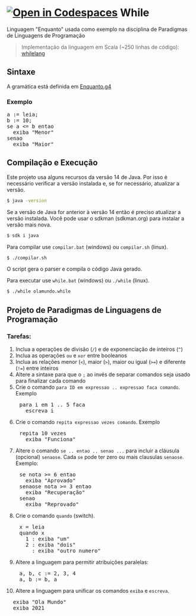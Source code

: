 [![Open in Codespaces](https://classroom.github.com/assets/launch-codespace-7f7980b617ed060a017424585567c406b6ee15c891e84e1186181d67ecf80aa0.svg)](https://classroom.github.com/open-in-codespaces?assignment_repo_id=11140104)
While
=====

Linguagem "Enquanto" usada como exemplo na disciplina de Paradigmas de Linguagens de Programação

> Implementação da linguagem em Scala (~250 linhas de código): [whilelang](http://github.com/lrlucena/whilelang)

## Sintaxe

A gramática está definida em [Enquanto.g4](https://github.com/lrlucena/While/blob/master/src/plp/enquanto/parser/Enquanto.g4)

### Exemplo

<pre lang="portugol">
a := leia;
b := 10;
se a <= b entao
  exiba "Menor"
senao
  exiba "Maior"
</pre>

## Compilação e Execução

Este projeto usa alguns recursos da versão 14 de Java. Por isso é necessário verificar a versão instalada e, se for necessário, atualizar a versão.

````bash
$ java -version
````

Se a versão de Java for anterior à versão 14  então é preciso atualizar a versão instalada. Você pode usar o sdkman (sdkman.org) para instalar a versão mais nova.

````bash
$ sdk i java
````

Para compilar use `compilar.bat` (windows) ou `compilar.sh` (linux).

````bash
$ ./compilar.sh
````
O script gera o parser e compila o código Java gerado.

Para executar use `while.bat` (windows) ou `./while` (linux).

````bash
$ ./while olamundo.while
````

## Projeto de Paradigmas de Linguagens de Programação

### Tarefas:
1. Inclua a operações de divisão (`/`) e de exponenciação de inteiros (`^`)
2. Inclua as operações `ou` e `xor` entre booleanos
3. Inclua as relações menor (`<`), maior (`>`), maior ou igual (`>=`) e diferente (`!=`) entre inteiros
4. Altere a sintaxe para que o `;` ao invés de separar comandos seja usado para finalizar cada comando  
5. Crie o comando `para ID em expressao .. expressao faca comando`. Exemplo
<pre lang="portugol">
    para i em 1 .. 5 faca
      escreva i
</pre>
6. Crie o comando `repita expressao vezes comando`. Exemplo
<pre lang="portugol">
    repita 10 vezes
      exiba "Funciona"
</pre>
7. Altere o comando `se .. entao .. senao ...` para incluir a cláusula (opcional) `senaose`. Cada `se` pode ter zero ou mais clausulas `senaose`. Exemplo:
<pre lang="portugol">
    se nota >= 6 entao
      exiba "Aprovado"
    senaose nota >= 3 entao
      exiba "Recuperação"
    senao
      exiba "Reprovado"
</pre>

8. Crie o comando `quando` (switch).
<pre lang="portugol">
    x = leia
    quando x
      1 : exiba "um"
      2 : exiba "dois"
      _ : exiba "outro numero"
</pre>

9. Altere a linguagem para permitir atribuições paralelas:
<pre lang="portugol">
    a, b, c := 2, 3, 4
    a, b := b, a
</pre>
  
10. Altere a linguagem para unificar os comandos `exiba` e `escreva`.
<pre lang="portugol">
  exiba "Ola Mundo"
  exiba 2021
</pre>
